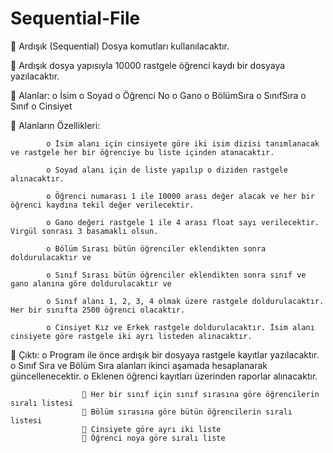 # Sequential-File

 Ardışık (Sequential) Dosya komutları kullanılacaktır.

 Ardışık dosya yapısıyla 10000 rastgele öğrenci kaydı bir dosyaya yazılacaktır.

 Alanlar:
            o İsim
            o Soyad
            o Öğrenci No
            o Gano
            o BölümSıra
            o SınıfSıra
            o Sınıf
            o Cinsiyet
            
 Alanların Özellikleri:

            o İsim alanı için cinsiyete göre iki isim dizisi tanımlanacak ve rastgele her bir öğrenciye bu liste içinden atanacaktır.
            
            o Soyad alanı için de liste yapılıp o diziden rastgele alınacaktır.
            
            o Öğrenci numarası 1 ile 10000 arası değer alacak ve her bir öğrenci kaydına tekil değer verilecektir.
            
            o Gano değeri rastgele 1 ile 4 arası float sayı verilecektir. Virgül sonrası 3 basamaklı olsun.
            
            o Bölüm Sırası bütün öğrenciler eklendikten sonra doldurulacaktır ve
            
            o Sınıf Sırası bütün öğrenciler eklendikten sonra sınıf ve gano alanına göre doldurulacaktır ve
            
            o Sınıf alanı 1, 2, 3, 4 olmak üzere rastgele doldurulacaktır. Her bir sınıfta 2500 öğrenci olacaktır.
            
            o Cinsiyet Kız ve Erkek rastgele doldurulacaktır. İsim alanı cinsiyete göre rastgele iki ayrı listeden alınacaktır.
            
 Çıktı:
            o Program ile önce ardışık bir dosyaya rastgele kayıtlar yazılacaktır.
            o Sınıf Sıra ve Bölüm Sıra alanları ikinci aşamada hesaplanarak güncellenecektir.
            o Eklenen öğrenci kayıtları üzerinden raporlar alınacaktır.
            
                     Her bir sınıf için sınıf sırasına göre öğrencilerin sıralı listesi
                     Bölüm sırasına göre bütün öğrencilerin sıralı listesi
                     Cinsiyete göre ayrı iki liste
                     Öğrenci noya göre sıralı liste


